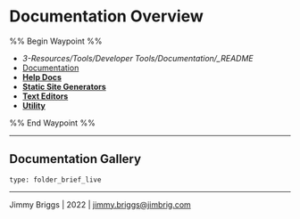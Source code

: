 # Documentation Overview

%% Begin Waypoint %%

* *3-Resources/Tools/Developer Tools/Documentation/_README*
* [Documentation](Documentation.md)
* **[Help Docs](Help%20Docs/Help%20Docs.md)**
* **[Static Site Generators](Static%20Site%20Generators/Static%20Site%20Generators.md)**
* **[Text Editors](Text%20Editors/Text%20Editors.md)**
* **[Utility](../../Utility/Utility.md)**

%% End Waypoint %%

---

## Documentation Gallery

````ccard
type: folder_brief_live
````

---

Jimmy Briggs | 2022 | <jimmy.briggs@jimbrig.com>
